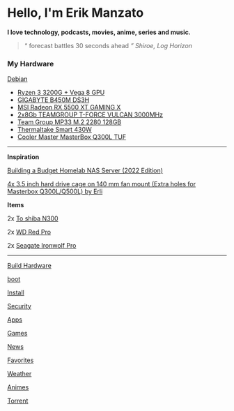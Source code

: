 # Hello, I'm Erik Manzato


**I love technology, podcasts, movies, anime, series and music.**

> “ forecast battles 30 seconds ahead *”       Shiroe, Log Horizon*

### My Hardware

[Debian](https://www.debian.org/)
- [Ryzen 3 3200G + Vega 8 GPU](https://www.amd.com/en/products/apu/amd-ryzen-3-3200g)
- [GIGABYTE B450M DS3H](https://www.gigabyte.com/Motherboard/B450M-DS3H-rev-1x)
- [MSI Radeon RX 5500 XT GAMING X](https://us.msi.com/Graphics-Card/Radeon-RX-5500-XT-GAMING-X-8G)
- [2x8Gb TEAMGROUP  T-FORCE VULCAN 3000MHz](https://www.teamgroupinc.com/en/product/vulcan-z-ddr4)
- [Team Group MP33 M.2 2280 128GB](https://www.teamgroupinc.com/en/product/mp33)
- [Thermaltake Smart 430W](https://www.thermaltake.com/smart-430w.html)
- [Cooler Master MasterBox Q300L TUF](https://www.coolermaster.com/catalog/cases/mini-tower/masterbox-q300l-tuf-gaming/)

---

**Inspiration**

[Building a Budget Homelab NAS Server (2022 Edition)](https://mtlynch.io/budget-nas/)

[4x 3.5 inch hard drive cage on 140 mm fan mount (Extra holes for Masterbox Q300L/Q500L) by Erli](https://www.thingiverse.com/thing:5179906/files)

**Items**

2x [To shiba N300](https://www.newegg.com/toshiba-n300-hdwg440xzsta-4tb/p/N82E16822149791?Item=9SIA2W0G352312&Description=hdd&cm_re=hdd-_-22-149-791-_-Product&quicklink=true) 

2x [WD Red Pro ](https://www.newegg.com/red-pro-wd4003ffbx-4tb/p/N82E16822234345?Item=N82E16822234345&Description=hdd&cm_re=hdd-_-22-234-345-_-Product) 

2x [Seagate Ironwolf Pro](https://www.newegg.com/seagate-ironwolf-pro-st4000ne001-4tb/p/N82E16822184797?Item=9SIAS68FJV4711&Description=hdd&cm_re=hdd-_-22-184-797-_-Product) 

---

[Build Hardware](https://github.com/IIMustangII1151/me/blob/main/Build%20Hardware.md)

[boot](https://github.com/IIMustangII1151/me/blob/main/Boot.md)

[Install](https://github.com/IIMustangII1151/me/blob/main/Install.md)

[Security](https://github.com/IIMustangII1151/me/blob/main/Security.md)

[Apps](https://github.com/IIMustangII1151/me/blob/main/Apps.md)

[Games](https://github.com/IIMustangII1151/me/blob/main/Games.md)

[News](https://github.com/IIMustangII1151/me/blob/main/News.md)

[Favorites](https://github.com/IIMustangII1151/me/blob/main/Favorites.md)

[Weather](https://github.com/IIMustangII1151/me/blob/main/Weather.md)

[Animes](https://github.com/IIMustangII1151/me/blob/main/Animes.md)

[Torrent](https://github.com/IIMustangII1151/me/blob/main/Torrent.md)

